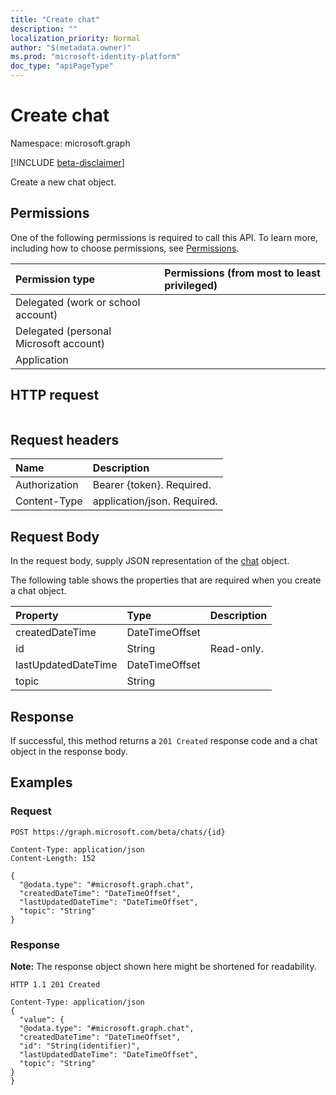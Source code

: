 ```yaml
---
title: "Create chat"
description: ""
localization_priority: Normal
author: "$(metadata.owner)"
ms.prod: "microsoft-identity-platform"
doc_type: "apiPageType"
---
```


# Create chat

Namespace: microsoft.graph

[!INCLUDE [beta-disclaimer](../../includes/beta-disclaimer.md)]

Create a new chat object.

## Permissions

One of the following permissions is required to call this API. To learn more, including how to choose permissions, see [Permissions](/graph/permissions-reference).

| Permission type                        | Permissions (from most to least privileged) |
| :------------------------------------- | :------------------------------------------ |
| Delegated (work or school account)     |                                             |
| Delegated (personal Microsoft account) |                                             |
| Application                            |                                             |

## HTTP request

<!-- {
  "blockType": "ignored"
}
-->

```http

```

## Request headers

| Name          | Description                 |
| :------------ | :-------------------------- |
| Authorization | Bearer {token}. Required.   |
| Content-Type  | application/json. Required. |

## Request Body

In the request body, supply JSON representation of the [chat](../resources/-chat.md) object.

<!-- Actions and Functions -->

<!-- CRUD Methods -->

The following table shows the properties that are required when you create a chat object.

| Property            | Type           | Description |
| :------------------ | :------------- | :---------- |
| createdDateTime     | DateTimeOffset |             |
| id                  | String         | Read-only.  |
| lastUpdatedDateTime | DateTimeOffset |             |
| topic               | String         |             |

## Response

If successful, this method returns a `201 Created` response code and a chat object in the response body.

## Examples

### Request

<!-- {
  "blockType": "request",
  "name": "create_chat"
}
-->

```http
POST https://graph.microsoft.com/beta/chats/{id}

Content-Type: application/json
Content-Length: 152

{
  "@odata.type": "#microsoft.graph.chat",
  "createdDateTime": "DateTimeOffset",
  "lastUpdatedDateTime": "DateTimeOffset",
  "topic": "String"
}

```

### Response

**Note:** The response object shown here might be shortened for readability.

<!-- {
  "blockType": "response",
  "truncated": true,
  "@odata.type": "Microsoft.Teams.GraphSvc.chat"
}
-->

```http
HTTP 1.1 201 Created

Content-Type: application/json
{
  "value": {
  "@odata.type": "#microsoft.graph.chat",
  "createdDateTime": "DateTimeOffset",
  "id": "String(identifier)",
  "lastUpdatedDateTime": "DateTimeOffset",
  "topic": "String"
}
}

```
